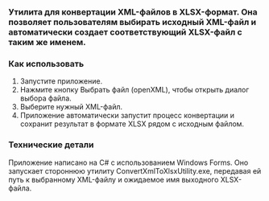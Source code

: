 ### Утилита для конвертации XML-файлов в XLSX-формат. Она позволяет пользователям выбирать исходный XML-файл и автоматически создает соответствующий XLSX-файл с таким же именем.

### Как использовать

1. Запустите приложение.
2. Нажмите кнопку Выбрать файл (openXML), чтобы открыть диалог выбора файла.
3. Выберите нужный XML-файл.
4. Приложение автоматически запустит процесс конвертации и сохранит результат в формате XLSX рядом с исходным файлом.

### Технические детали

Приложение написано на C# с использованием Windows Forms. Оно запускает стороннюю утилиту ConvertXmlToXlsxUtility.exe, передавая ей путь к выбранному XML-файлу и ожидаемое имя выходного XLSX-файла.
